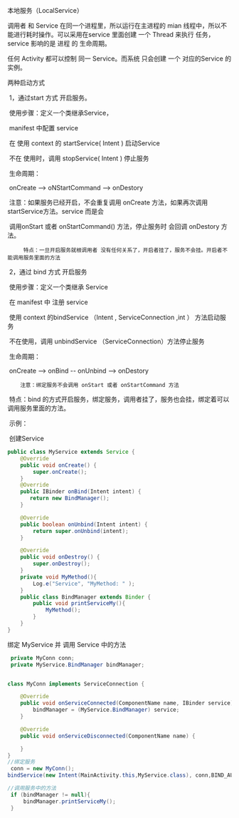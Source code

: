 本地服务（LocalService）

调用者 和 Service 在同一个进程里，所以运行在主进程的 mian 线程中，所以不能进行耗时操作。可以采用在service 里面创建 一个 Thread 来执行 任务，service 影响的是 进程 的 生命周期。

任何 Activity 都可以控制 同一 Service。而系统 只会创建 一个 对应的Service 的实例。

两种启动方式

​	1，通过start 方式 开启服务。

​		使用步骤：定义一个类继承Service，

​				  manifest 中配置 service 

​				  在 使用 context 的 startService( Intent ) 启动Service

​				  不在 使用时，调用 stopService( Intent ) 停止服务

​		 生命周期：

​				  onCreate --> oNStartCommand --> onDestory

​			注意：如果服务已经开启，不会重复调用 onCreate 方法，如果再次调用 startService方法。service 而是会  			

​			调用onStart 或者 onStartCommand() 方法，停止服务时 会回调 onDestory 方法。

 		 特点：一旦开启服务就根调用者 没有任何关系了，开启者挂了，服务不会挂。开启者不能调用服务里面的方法

​	2，通过 bind 方式 开启服务

​		使用步骤：定义一个类继承 Service

​				  在 manifest 中 注册 service

​				  使用 context 的bindService （Intent , ServiceConnection ,int ） 方法启动服务

​				  不在使用，调用 unbindService （ServiceConnection）方法停止服务

​		生命周期：

​				  onCreate --> onBind -- onUnbind --> onDestory 

 		注意：绑定服务不会调用 onStart 或者 onStartCommand 方法

​		特点：bind 的方式开启服务，绑定服务，调用者挂了，服务也会挂，绑定着可以调用服务里面的方法。

​	示例：

​	创建Service

```java
public class MyService extends Service {
    @Override
    public void onCreate() {
        super.onCreate();
    }
    @Override
    public IBinder onBind(Intent intent) {
       return new BindManager();
    }

    @Override
    public boolean onUnbind(Intent intent) {
        return super.onUnbind(intent);
    }

    @Override
    public void onDestroy() {
        super.onDestroy();
    }
    private void MyMethod(){
        Log.e("Service", "MyMethod: " );
    }
    public class BindManager extends Binder {
        public void printServiceMy(){
            MyMethod();
        }
    }
}
```

绑定 MyService 并 调用 Service 中的方法

```java
 private MyConn conn;
 private MyService.BindManager bindManager;


class MyConn implements ServiceConnection {

    @Override
    public void onServiceConnected(ComponentName name, IBinder service) {
        bindManager = (MyService.BindManager) service;
    }

    @Override
    public void onServiceDisconnected(ComponentName name) {

    }
}
//绑定服务
 conn = new MyConn();
bindService(new Intent(MainActivity.this,MyService.class), conn,BIND_AUTO_CREATE);

//调用服务中的方法
 if (bindManager != null){
     bindManager.printServiceMy();
 }

```

